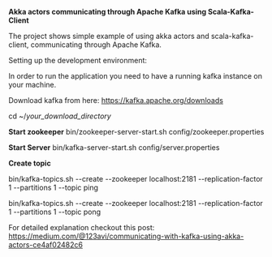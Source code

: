 **Akka actors communicating through Apache Kafka using Scala-Kafka-Client**

The project shows simple example of using akka actors and scala-kafka-client, communicating through Apache Kafka.

Setting up the development environment:

In order to run the application you need to have a running kafka instance on your machine.

Download kafka from here: https://kafka.apache.org/downloads

cd ~/_your_download_directory_

**Start zookeeper**
bin/zookeeper-server-start.sh config/zookeeper.properties

**Start Server**
bin/kafka-server-start.sh config/server.properties

**Create topic**

bin/kafka-topics.sh --create --zookeeper localhost:2181 --replication-factor 1 --partitions 1 --topic ping

bin/kafka-topics.sh --create --zookeeper localhost:2181 --replication-factor 1 --partitions 1 --topic pong


For detailed explanation checkout this post: https://medium.com/@123avi/communicating-with-kafka-using-akka-actors-ce4af02482c6